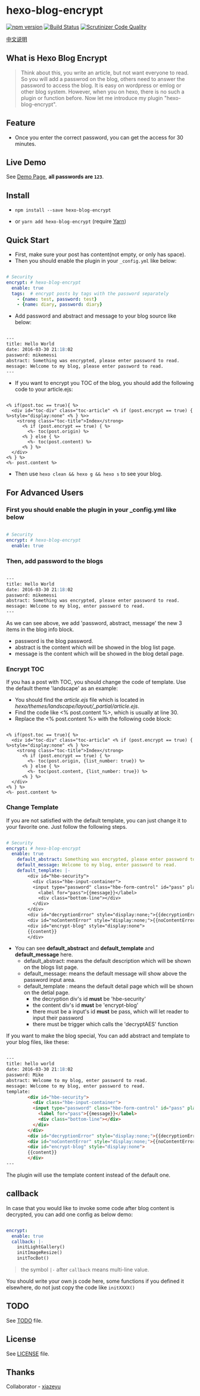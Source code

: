 # hexo-blog-encrypt

[![npm version](https://badge.fury.io/js/hexo-blog-encrypt.svg)](https://badge.fury.io/js/hexo-blog-encrypt)
[![Build Status](https://scrutinizer-ci.com/g/MikeCoder/hexo-blog-encrypt/badges/build.png?b=master)](https://scrutinizer-ci.com/g/MikeCoder/hexo-blog-encrypt/build-status/master)
[![Scrutinizer Code Quality](https://scrutinizer-ci.com/g/MikeCoder/hexo-blog-encrypt/badges/quality-score.png?b=master)](https://scrutinizer-ci.com/g/MikeCoder/hexo-blog-encrypt/?branch=master)

[中文说明](./ReadMe.zh.md)

## What is Hexo Blog Encrypt

> Think about this, you write an article, but not want everyone to read. So you will add a passwrod on the blog, others need to answer the password to access the blog.
> It is easy on wordpress or emlog or other blog system. However, when you on hexo, there is no such a plugin or function before.
> Now let me introduce my plugin "hexo-blog-encrypt".

## Feature

+ Once you enter the correct password, you can get the access for 30 minutes.

## Live Demo

See [Demo Page](https://mhexo.github.io/example-site/2018/06/25/encrypt-test/), **all passwords are `123`**.

## Install

+ `npm install --save hexo-blog-encrypt`

+ or `yarn add hexo-blog-encrypt` (require [Yarn](https://yarnpkg.com/en/))

## Quick Start

+ First, make sure your post has content(not empty, or only has space).
+ Then you should enable the plugin in your `_config.yml` like below:

```yaml

# Security
encrypt: # hexo-blog-encrypt
  enable: true
  tags:  # encrypt posts by tags with the password separately
    - {name: test, password: test}
    - {name: diary, password: diary}

```

+ Add password and abstract and message to your blog source like below:

```markdown

---
title: Hello World
date: 2016-03-30 21:18:02
password: mikemessi
abstract: Something was encrypted, please enter password to read.
message: Welcome to my blog, please enter password to read.
---

```

+ If you want to encrypt you TOC of the blog, you should add the following code to your article.ejs:

```ejs

<% if(post.toc == true){ %>
  <div id="toc-div" class="toc-article" <% if (post.encrypt == true) { %>style="display:none" <% } %>>
    <strong class="toc-title">Index</strong>
      <% if (post.encrypt == true) { %>
        <%- toc(post.origin) %>
      <% } else { %>
        <%- toc(post.content) %>
      <% } %>
  </div>
<% } %>
<%- post.content %>

```

+ Then use `hexo clean && hexo g && hexo s` to see your blog.

## For Advanced Users

### First you should enable the plugin in your _config.yml like below

```yaml

# Security
encrypt: # hexo-blog-encrypt
  enable: true

```

### Then, add password to the blogs

```markdown

---
title: Hello World
date: 2016-03-30 21:18:02
password: mikemessi
abstract: Something was encrypted, please enter password to read.
message: Welcome to my blog, enter password to read.
---

```

As we can see above, we add 'password, abstract, message' the new 3 items in the blog info block.

+ password is the blog password.
+ abstract is the content which will be showed in the blog list page.
+ message is the content which will be showed in the blog detail page.

### Encrypt TOC

If you has a post with TOC, you should change the code of template. Use the default theme 'landscape' as an example:

+ You should find the *article.ejs* file which is located in *hexo/themes/landscape/layout/_partial/article.ejs*.
+ Find the code like <% post.content %>, which is usually at line 30.
+ Replace the <% post.content %> with the following code block:

```ejs

<% if(post.toc == true){ %>
  <div id="toc-div" class="toc-article" <% if (post.encrypt == true) { %>style="display:none" <% } %>>
    <strong class="toc-title">Index</strong>
      <% if (post.encrypt == true) { %>
        <%- toc(post.origin, {list_number: true}) %>
      <% } else { %>
        <%- toc(post.content, {list_number: true}) %>
      <% } %>
  </div>
<% } %>
<%- post.content %>

```

### Change Template

If you are not satisfied with the default template, you can just change it to your favorite one. Just follow the following steps.

```yaml

# Security
encrypt: # hexo-blog-encrypt
  enable: true
    default_abstract: Something was encrypted, please enter password to read.</br>
    default_message: Welcome to my blog, enter password to read.
    default_template: |-
        <div id="hbe-security">
          <div class="hbe-input-container">
          <input type="password" class="hbe-form-control" id="pass" placeholder="{{message}}" />
            <label for="pass">{{message}}</label>
            <div class="bottom-line"></div>
          </div>
        </div>
        <div id="decryptionError" style="display:none;">{{decryptionError}}</div>
        <div id="noContentError" style="display:none;">{{noContentError}}</div>
        <div id="encrypt-blog" style="display:none">
        {{content}}
        </div>

```

+ You can see **default_abstract** and **default_template** and **default_message** here.
  + default_abstract: means the default description which will be shown on the blogs list page.
  + default_message: means the default message will show above the password input area.
  + default_template : means the default detail page which will be shown on the detial page.
    + the decryption div's id **must** be 'hbe-security'
    + the content div's id **must** be 'encrypt-blog'
    + there must be a input's id **must** be pass, which will let reader to input their password
    + there must be trigger which calls the 'decryptAES' function

If you want to make the blog special, You can add abstract and template to your blog files, like these:

```markdown

---
title: hello world
date: 2016-03-30 21:18:02
password: Mike
abstract: Welcome to my blog, enter password to read.
message: Welcome to my blog, enter password to read.
template:
        <div id="hbe-security">
          <div class="hbe-input-container">
          <input type="password" class="hbe-form-control" id="pass" placeholder="{{message}}" />
            <label for="pass">{{message}}</label>
            <div class="bottom-line"></div>
          </div>
        </div>
        <div id="decryptionError" style="display:none;">{{decryptionError}}</div>
        <div id="noContentError" style="display:none;">{{noContentError}}</div>
        <div id="encrypt-blog" style="display:none">
        {{content}}
        </div>
---

```

The plugin will use the template content instead of the default one.

## callback

In case that you would like to invoke some code after blog content is decrypted, you can add one config as below demo:

```yaml

encrypt:
  enable: true
  callback: |-
    initLightGallery()
    initImageResize()
    initTocBot()

```

> the symbol `|-` after `callback` means multi-line value.

You should write your own js code here, some functions if you defined it elsewhere, do not just copy the code like `initXXXX()`

## TODO

See [TODO](./TODO.md) file.

## License

See [LICENSE](./LICENSE) file.

## Thanks

Collaborator - [xiazeyu](https://github.com/xiazeyu)
